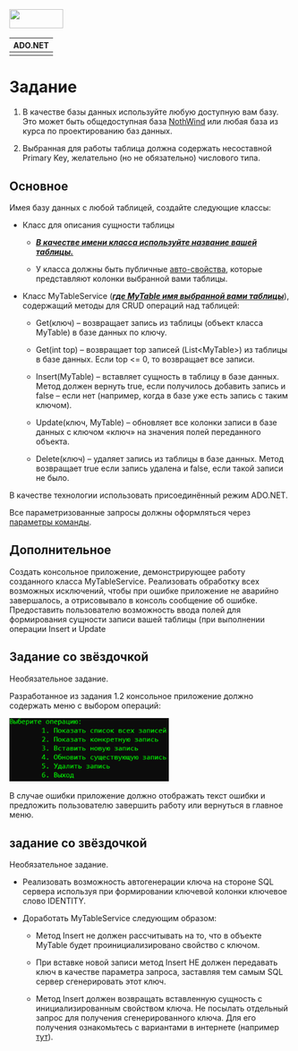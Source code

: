 <img src="media\media\image1.emf" style="width:1in;height:0.35417in" />

| ADO.NET |
|---------|
|         |

#  Задание

1.  В качестве базы данных используйте любую доступную вам базу. Это
    может быть общедоступная база
    [NothWind](https://docs.microsoft.com/en-us/dotnet/framework/data/adonet/sql/linq/downloading-sample-databases)
    или любая база из курса по проектированию баз данных.

2.  Выбранная для работы таблица должна содержать несоставной Primary
    Key, желательно (но не обязательно) числового типа.

## Основное

Имея базу данных с любой таблицей, создайте следующие классы:

-   Класс для описания сущности таблицы

    -   ***<u>В качестве имени класса используйте название вашей
        таблицы.</u>***

    -   У класса должны быть публичные
        [авто-свойства](https://docs.microsoft.com/ru-ru/dotnet/csharp/programming-guide/classes-and-structs/auto-implemented-properties),
        которые представляют колонки выбранной вами таблицы.

-   Класс MyTableService (***<u>где MyTable имя выбранной вами
    таблицы</u>***), содержащий методы для CRUD операций над таблицей:

    -   Get(ключ) – возвращает запись из таблицы (объект класса MyTable)
        в базе данных по ключу.

    -   Get(int top) – возвращает top записей (List&lt;MyTable&gt;) из
        таблицы в базе данных. Если top &lt;= 0, то возвращает все
        записи.

    -   Insert(MyTable) – вставляет сущность в таблицу в базе данных.
        Метод должен вернуть true, если получилось добавить запись и
        false – если нет (например, когда в базе уже есть запись с таким
        ключом).

    -   Update(ключ, MyTable) – обновляет все колонки записи в базе
        данных с ключом «ключ» на значения полей переданного объекта.

    -   Delete(ключ) – удаляет запись из таблицы в базе данных. Метод
        возвращает true если запись удалена и false, если такой записи
        не было.

В качестве технологии использовать присоединённый режим ADO.NET.

Все параметризованные запросы должны оформляться через [параметры
команды](https://docs.microsoft.com/ru-ru/dotnet/framework/data/adonet/commands-and-parameters).

## Дополнительное

Создать консольное приложение, демонстрирующее работу созданного класса
MyTableService. Реализовать обработку всех возможных исключений, чтобы
при ошибке приложение не аварийно завершалось, а отрисовывало в консоль
сообщение об ошибке. Предоставить пользователю возможность ввода полей
для формирования сущности записи вашей таблицы (при выполнении операции
Insert и Update

## Задание со звёздочкой

Необязательное задание.

Разработанное из задания 1.2 консольное приложение должно содержать меню
с выбором операций:

<img src="media\media\image2.png" style="width:2.96667in;height:1.18333in" />

В случае ошибки приложение должно отображать текст ошибки и предложить
пользователю завершить работу или вернуться в главное меню.

## задание со звёздочкой

Необязательное задание.

-   Реализовать возможность автогенерации ключа на стороне SQL сервера
    используя при формировании ключевой колонки ключевое слово IDENTITY.

-   Доработать MyTableService следующим образом:

    -   Метод Insert не должен рассчитывать на то, что в объекте MyTable
        будет проинициализировано свойство с ключом.

    -   При вставке новой записи метод Insert НЕ должен передавать ключ
        в качестве параметра запроса, заставляя тем самым SQL сервер
        сгенерировать этот ключ.

    -   Метод Insert должен возвращать вставленную сущность с
        инициализированным свойством ключа. Не посылать отдельный запрос
        для получения сгенерированного ключа. Для его получения
        ознакомьтесь с вариантами в интернете (например
        [тут](https://dba.stackexchange.com/a/124863)).
